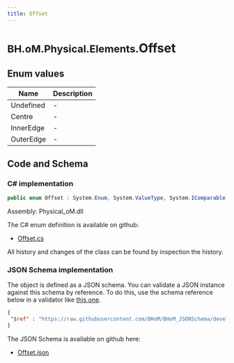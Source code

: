 ```yaml
---
title: Offset
---
```


# <small>BH.oM.Physical.Elements.</small>**Offset**



## Enum values

| Name            | Description                                                    |
|-----------------|----------------------------------------------------------------|
| Undefined |  -  |
| Centre |  -  |
| InnerEdge |  -  |
| OuterEdge |  -  |


## Code and Schema

### C# implementation

``` C# title="C#"
public enum Offset : System.Enum, System.ValueType, System.IComparable, System.ISpanFormattable, System.IFormattable, System.IConvertible
```

Assembly: Physical_oM.dll

The C# enum definition is available on github:

- [Offset.cs](https://github.com/BHoM/BHoM/blob/develop/Physical_oM/Enums\Offset.cs)

All history and changes of the class can be found by inspection the history.
### JSON Schema implementation

The object is defined as a JSON schema. You can validate a JSON instance against this schema by reference. To do this, use the schema reference below in a validator like [this one](https://www.jsonschemavalidator.net/).

``` json title="JSON Schema"
{
 "$ref" : "https://raw.githubusercontent.com/BHoM/BHoM_JSONSchema/develop/Physical_oM/Elements/Offset.json"
}
```

The JSON Schema is available on github here:

- [Offset.json](https://github.com/BHoM/BHoM_JSONSchema/blob/develop/Physical_oM/Elements/Offset.json)

